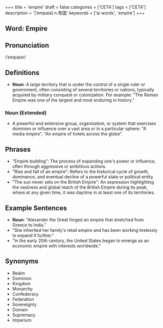+++
title = 'empire'
draft = false
categories = ['CET4']
tags = ['CET4']
description = '[ˈempaiə] n.帝国'
keywords = ['ai words', 'empire']
+++

## Word: Empire

## Pronunciation
/ˈempaɪər/

## Definitions
- **Noun**: A large territory that is under the control of a single ruler or government, often consisting of several territories or nations, typically acquired by military conquest or colonization. For example: "The Roman Empire was one of the largest and most enduring in history."

### Noun (Extended)
- A powerful and extensive group, organization, or system that exercises dominion or influence over a vast area or in a particular sphere: "A media empire", "An empire of hotels across the globe".

## Phrases
- "Empire building": The process of expanding one's power or influence, often through aggressive or ambitious actions.
- "Rise and fall of an empire": Refers to the historical cycle of growth, dominance, and eventual decline of a powerful state or political entity.
- "The sun never sets on the British Empire": An expression highlighting the vastness and global reach of the British Empire during its peak, where at any given time, it was daytime in at least one of its territories.

## Example Sentences
- **Noun**: "Alexander the Great forged an empire that stretched from Greece to India."
- "She inherited her family's retail empire and has been working tirelessly to expand it further."
- "In the early 20th century, the United States began to emerge as an economic empire with interests worldwide."

## Synonyms
- Realm
- Dominion
- Kingdom
- Monarchy
- Confederacy
- Federation
- Sovereignty
- Domain
- Supremacy
- Imperium
